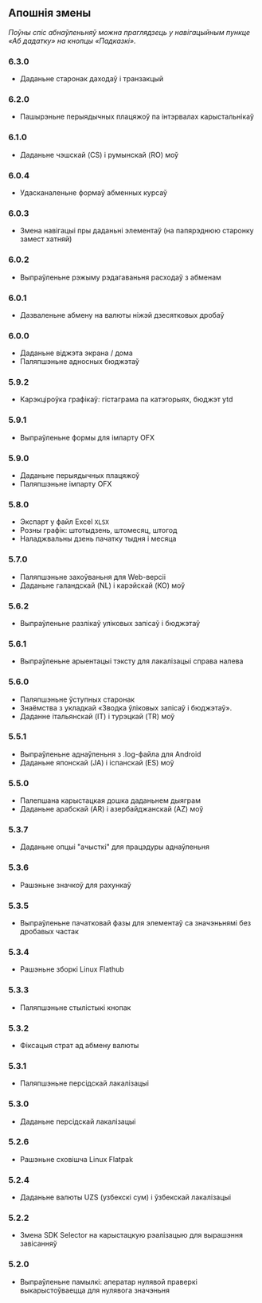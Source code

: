 ## Апошнія змены

_Поўны спіс абнаўленьняў можна праглядзець у навігацыйным пункце «Аб дадатку» на кнопцы «Падказкі»._

### 6.3.0
- Даданьне старонак даходаў і транзакцый

### 6.2.0
- Пашырэньне перыядычных плацяжоў па інтэрвалах карыстальнікаў

### 6.1.0
- Даданьне чэшскай (CS) і румынскай (RO) моў

### 6.0.4
- Удасканаленьне формаў абменных курсаў

### 6.0.3
- Змена навігацыі пры даданьні элементаў (на папярэднюю старонку замест хатняй)

### 6.0.2
- Выпраўленьне рэжыму рэдагаваньня расходаў з абменам

### 6.0.1
- Дазваленьне абмену на валюты ніжэй дзесятковых дробаў

### 6.0.0
- Даданьне віджэта экрана / дома
- Паляпшэньне адносных бюджэтаў

### 5.9.2
- Карэкціроўка графікаў: гістаграма па катэгорыях, бюджэт ytd

### 5.9.1
- Выпраўленьне формы для імпарту OFX

### 5.9.0
- Даданьне перыядычных плацяжоў
- Паляпшэньне імпарту OFX

### 5.8.0
- Экспарт у файл Excel `XLSX`
- Розны графік: штотыдзень, штомесяц, штогод
- Наладжвальны дзень пачатку тыдня і месяца

### 5.7.0
- Паляпшэньне захоўваньня для Web-версіі
- Даданьне галандскай (NL) і карэйскай (KO) моў

### 5.6.2
- Выпраўленьне разлікаў уліковых запісаў і бюджэтаў

### 5.6.1
- Выпраўленьне арыентацыі тэксту для лакалізацыі справа налева

### 5.6.0
- Паляпшэньне ўступных старонак
- Знаёмства з укладкай «Зводка ўліковых запісаў і бюджэтаў».
- Даданне італьянскай (IT) і турэцкай (TR) моў

### 5.5.1
- Выпраўленьне аднаўленьня з .log-файла для Android
- Даданьне японскай (JA) і іспанскай (ES) моў

### 5.5.0
- Палепшана карыстацкая дошка даданьнем дыяграм
- Даданьне арабскай (AR) і азербайджанскай (AZ) моў

### 5.3.7
- Даданьне опцыі "ачысткі" для працэдуры аднаўленьня

### 5.3.6
- Рашэньне значкоў для рахункаў

### 5.3.5
- Выпраўленьне пачатковай фазы для элементаў са значэньнямі без дробавых частак

### 5.3.4
- Рашэньне зборкі Linux Flathub

### 5.3.3
- Паляпшэньне стылістыкі кнопак

### 5.3.2
- Фіксацыя страт ад абмену валюты

### 5.3.1
- Паляпшэньне персідскай лакалізацыі

### 5.3.0
- Даданьне персідскай лакалізацыі

### 5.2.6
- Рашэньне сховішча Linux Flatpak

### 5.2.4
- Даданьне валюты UZS (узбекскі сум) і ўзбекскай лакалізацыі

### 5.2.2
- Змена SDK Selector на карыстацкую рэалізацыю для вырашэння завісанняў

### 5.2.0
- Выпраўленьне памылкi: аператар нулявой праверкі выкарыстоўваецца для нулявога значэньня
